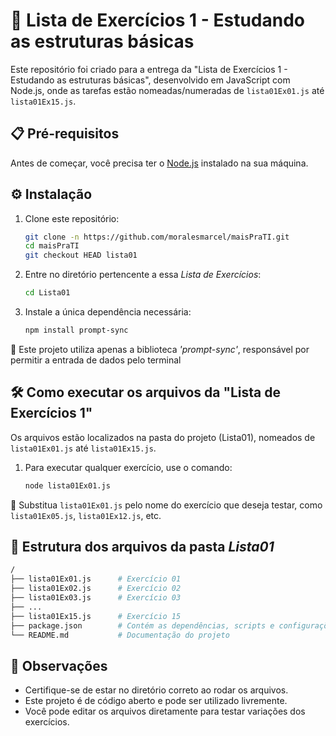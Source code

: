 # 📇 Lista de Exercícios 1 - Estudando as estruturas básicas
Este repositório foi criado para a entrega da "Lista de Exercícios 1 - Estudando as estruturas básicas", desenvolvido em JavaScript com Node.js, onde as tarefas estão nomeadas/numeradas de `lista01Ex01.js` até `lista01Ex15.js`.

## 📋 Pré-requisitos
Antes de começar, você precisa ter o [Node.js](https://nodejs.org/) instalado na sua máquina.

## ⚙️ Instalação
1. Clone este repositório:
    ```bash
    git clone -n https://github.com/moralesmarcel/maisPraTI.git
    cd maisPraTI
    git checkout HEAD lista01
    ```

2. Entre no diretório pertencente a essa _Lista de Exercícios_:
    ```bash
    cd Lista01
    ```
    
3. Instale a única dependência necessária:
    ```bash
    npm install prompt-sync
    ```

🚨 Este projeto utiliza apenas a biblioteca _'prompt-sync'_, responsável por permitir a entrada de dados pelo terminal

## 🛠️ Como executar os arquivos da "Lista de Exercícios 1"

Os arquivos estão localizados na pasta do projeto (Lista01), nomeados de `lista01Ex01.js` até `lista01Ex15.js`.

1. Para executar qualquer exercício, use o comando:
    ```bash
    node lista01Ex01.js
    ```

🚨 Substitua `lista01Ex01.js` pelo nome do exercício que deseja testar, como `lista01Ex05.js`, `lista01Ex12.js`, etc.

## 📂 Estrutura dos arquivos da pasta _Lista01_
```bash
/
├── lista01Ex01.js      # Exercício 01
├── lista01Ex02.js      # Exercício 02
├── lista01Ex03.js      # Exercício 03
├── ...
├── lista01Ex15.js      # Exercício 15
├── package.json        # Contém as dependências, scripts e configurações
└── README.md           # Documentação do projeto
```

## 📑 Observações
* Certifique-se de estar no diretório correto ao rodar os arquivos.
* Este projeto é de código aberto e pode ser utilizado livremente.
* Você pode editar os arquivos diretamente para testar variações dos exercícios.
